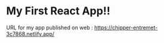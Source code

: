 # My First React App!!

URL for my app published on web : https://chipper-entremet-3c7868.netlify.app/
